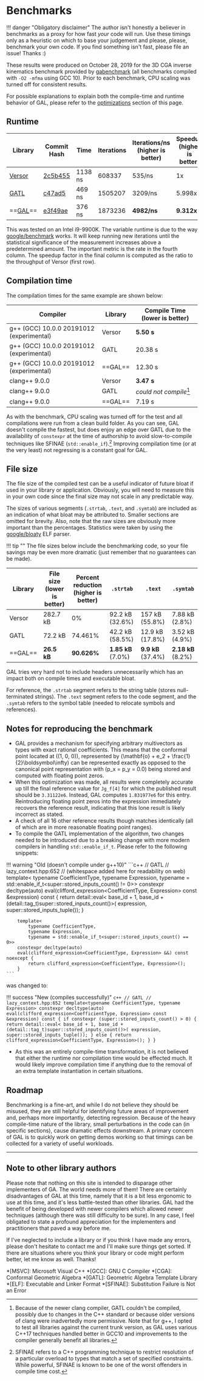 # Benchmarks

!!! danger "Obligatory disclaimer"
    The author isn't honestly a believer in benchmarks as a proxy for how fast *your* code will run. Use these timings only as a heuristic on which to base your judgement and please, please, benchmark your own code. If you find something isn't fast, please file an issue! Thanks :)

These results were produced on October 28, 2019 for the 3D CGA inverse kinematics benchmark provided by [gabenchmark](https://github.com/ga-developers/ga-benchmark/blob/master/AlgorithmInverseKinematics.cpp) (all benchmarks compiled with `-O2 -mfma` using GCC 10). Prior to each benchmark, CPU scaling was turned off for consistent results.

For possible explanations to explain both the compile-time and runtime behavior of GAL, please refer to the [optimizations](optimizations.md) section of this page.

## Runtime

| Library | Commit Hash | Time | Iterations | Iterations/ns (higher is better) | Speedup (higher is better) |
--- | --- | --- | --- | --- | ---
[Versor](https://github.com/wolftype/versor) | [2c5b455](https://github.com/wolftype/versor/commit/2c5b455187a162bd429a3acf6ffd2f06fb4732ab) | 1138 ns | 608337 | 535/ns | 1x
[GATL](https://github.com/laffernandes/gatl) | [c47ad5](https://github.com/laffernandes/gatl/commit/c47ad5d13c18f0116797d1ea614557cca5e99bb3) | 469 ns | 1505207 | 3209/ns | 5.998x
==[GAL](https://github.com/jeremyong/gal)== | [e3f49ae](https://github.com/jeremyong/gal/commit/e3f49ae28680a89d328b2d37320fe61773c41b56) | 376 ns | 1873236 | **4982/ns** | **9.312x**

This was tested on an Intel i9-9900K. The variable runtime is due to the way [google/benchmark](https://github.com/google/benchmark) works. It will keep running new iterations until the statistical significance of the measurement increases above a predetermined amount. The important metric is the rate in the fourth column. The speedup factor in the final column is computed as the ratio to the throughput of Versor (first row).

## Compilation time

The compilation times for the same example are shown below:

| Compiler | Library | Compile Time (lower is better) |
--- | --- | ---
g++ (GCC) 10.0.0 20191012 (experimental) | Versor | **5.50 s**
g++ (GCC) 10.0.0 20191012 (experimental) | GATL | 20.38 s
g++ (GCC) 10.0.0 20191012 (experimental) | ==GAL== | 12.30 s
clang++ 9.0.0 | Versor | **3.47 s**
clang++ 9.0.0 | GATL | *could not compile*[^1]
clang++ 9.0.0 | ==GAL== | 7.19 s

As with the benchmark, CPU scaling was turned off for the test and all compilations were run from a clean build folder. As you can see, GAL doesn't compile the fastest, but does enjoy an edge over GATL due to the availability of `constexpr` at the time of authorship to avoid slow-to-compile techniques like SFINAE (`std::enable_if`).[^2] Improving compilation time (or at the very least) not regressing is a constant goal for GAL.

## File size

The file size of the compiled test can be a useful indicator of future bloat if used in your library or application. Obviously, you will need to measure this in your own code since the final size may not scale in any predictable way.

The sizes of various segments (`.strtab`, `.text`, and `.symtab`) are included as an indication of what bloat may be attributed to. Smaller sections are omitted for brevity. Also, note that the raw sizes are obviously more important than the percentages. Statistics were taken by using the [google/bloaty](https://github.com/google/bloaty) ELF parser.

!!! tip ""
    The file sizes below include the benchmarking code, so your file savings may be even more dramatic (just remember that no guarantees can be made).

| Library | File size (lower is better) | Percent reduction (higher is better) | `.strtab` | `.text` | `.symtab`
--- | --- | --- | --- | --- | ---
Versor | 282.7 kB | 0% | 92.2 kB (32.6%) | 157 kB (55.8%) | 7.88 kB (2.8%)
GATL | 72.2 kB | 74.461% | 42.2 kB (58.5%) | 12.9 kB (17.8%) | 3.52 kB (4.9%)
==GAL== | **26.5 kB** | **90.626%**| **1.85 kB** (7.0%) | **9.9 kB** (37.4%) | **2.18 kB** (8.2%)

GAL tries very hard not to include headers unnecessarily which has an impact both on compile times and executable bloat.

For reference, the `.strtab` segment refers to the string table (stores null-terminated strings). The `.text` segment refers to the code segment, and the `.symtab` refers to the symbol table (needed to relocate symbols and references).

## Notes for reproducing the benchmark

* GAL provides a mechanism for specifying arbitrary multivectors as types with exact rational coefficients. This means that the conformal point located at \((1, 0, 0)\), represented by \(\mathbf{o} + e_2 + \frac{1}{2}\boldsymbol\infty\) can be represented exactly as opposed to the canonical point representation with \(p_x = p_y = 0.0\) being stored and computed with floating point zeros.
* When this optimization was made, all results were completely accurate up till the final reference value for `Jg_f[4]` for which the published result should be `3.31122e6`. Instead, GAL computes `1.831977e6` for this entry. Reintroducing floating point zeros into the expression immediately recovers the reference result, indicating that this lone result is likely incorrect as stated.
* A check of all 16 other reference results though matches identically (all of which are in more reasonable floating point ranges).
* To compile the GATL implementation of the algorithm, two changes needed to be introduced due to a breaking change with more modern compilers in handling `std::enable_if_t`. Please refer to the following snippets:

!!! warning "Old (doesn't compile under g++10)"
    ```c++
        // GATL
        // lazy_context.hpp:652
        // (whitespace added here for readability on web)
        template<
            typename CoefficientType,
            typename Expression,
            typename = std::enable_if_t<super::stored_inputs_count() != 0>>
        constexpr decltype(auto)
        eval(clifford_expression<CoefficientType, Expression> const &expression) const {
            return detail::eval<
                base_id + 1,
                base_id + (detail::tag_t)super::stored_inputs_count()>(
                    expression, super::stored_inputs_tuple());
        }

        template<
            typename CoefficientType,
            typename Expression,
            typename = std::enable_if_t<super::stored_inputs_count() == 0>>
        constexpr decltype(auto)
        eval(clifford_expression<CoefficientType, Expression> &&) const noexcept {
            return clifford_expression<CoefficientType, Expression>();
        }
    ```

was changed to:

!!! success "New (compiles successfully)"
    ```c++
        // GATL
        // lazy_context.hpp:652
        template<typename CoefficientType, typename Expression>
        constexpr decltype(auto)
        eval(clifford_expression<CoefficientType, Expression> const &expression) const {
            if constexpr (super::stored_inputs_count() > 0)
            {
                return detail::eval<
                    base_id + 1,
                    base_id + (detail::tag_t)super::stored_inputs_count()>(
                        expression, super::stored_inputs_tuple());
            }
            else
            {
                return clifford_expression<CoefficientType, Expression>();
            }
        }
    ```

* As this was an entirely compile-time transformation, it is not believed that either the runtime nor compilation time would be effected much. It would likely improve compilation time if anything due to the removal of an extra template instantiation in certain situations.

## Roadmap

Benchmarking is a fine-art, and while I do not believe they should be misused, they are still helpful for identifying future areas of improvement and, perhaps more importantly, detecting regression. Because of the heavy compile-time nature of the library, small perturbations in the code can (in specific sections), cause dramatic effects downstream. A primary concern of GAL is to quickly work on getting demos working so that timings can be collected for a variety of useful workloads.

***

## Note to other library authors

Please note that nothing on this site is intended to disparage other implementers of GA. The world needs more of them! There are certainly disadvantages of GAL at this time, namely that it is a bit less ergonomic to use at this time, and it's less battle-tested than other libraries. GAL had the benefit of being developed with newer compilers which allowed newer techniques (although there was still difficulty to be sure). In any case, I feel obligated to state a profound appreciation for the implementers and practitioners that paved a way before me.

If I've neglected to include a library or if you think I have made any errors, please don't hesitate to contact me and I'll make sure things get sorted. If there are situations where you think your library or code might perform better, let me know as well. Thanks!

[^1]: Because of the newer clang compiler, GATL couldn't be compiled, possibly due to changes in the C++ standard or because older versions of clang were inadvertedly more permissive. Note that for g++, I opted to test all libraries against the current trunk version, as GAL uses various C++17 techniques handled better in GCC10 and improvements to the compiler generally benefit all libraries.

[^2]: SFINAE refers to a C++ programming technique to restrict resolution of a particular overload to types that match a set of specified constraints. While powerful, SFINAE is known to be one of the worst offenders in compile time cost.

*[MSVC]: Microsoft Visual C++
*[GCC]: GNU C Compiler
*[CGA]: Conformal Geometric Algebra
*[GATL]: Geometric Algebra Template Library
*[ELF]: Executable and Linker Format
*[SFINAE]: Substitution Failure is Not an Error